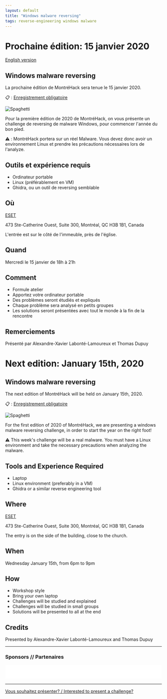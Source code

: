 ```yaml
---
layout: default
title: "Windows malware reversing"
tags: reverse-engineering windows malware
---
```


# Prochaine édition: 15 janvier 2020

[English version](#english)

## Windows malware reversing

La prochaine édition de MontréHack sera tenue le 15 janvier 2020.

:clipboard: : [Enregistrement obligatoire](https://www.eventbrite.ca/e/windows-malware-reversing-tickets-89183166251)

![Spaghetti](/images/20-01_malware_reversing.jpg)

Pour la première édition de 2020 de MontréHack, on vous présente un challenge de 
reversing de malware Windows, pour commencer l'année du bon pied. 

:warning: : MontréHack portera sur un réel Malware. Vous devez donc avoir un environnement Linux et prendre les précautions nécessaires lors de l'analyze.

## Outils et expérience requis

* Ordinateur portable
* Linux (préférablement en VM)
* Ghidra, ou un outil de reversing semblable

## Où

[ESET](https://www.eset.ca)

473 Ste-Catherine Ouest, Suite 300, Montréal, QC H3B 1B1, Canada

L'entrée est sur le côté de l'immeuble, près de l'église.

## Quand

Mercredi le 15 janvier de 18h à 21h

## Comment
 
* Formule atelier
* Apportez votre ordinateur portable
* Des problèmes seront étudiés et expliqués
* Chaque problème sera analysé en petits groupes
* Les solutions seront présentées avec tout le monde à la fin de la rencontre

## Remerciements

Présenté par Alexandre-Xavier Labonté-Lamoureux et Thomas Dupuy


<a id="english"></a>

# Next edition: January 15th, 2020

## Windows malware reversing

The next edition of MontréHack will be held on January 15th, 2020.

:clipboard: : [Enregistrement obligatoire](https://www.eventbrite.ca/e/windows-malware-reversing-tickets-89183166251)

![Spaghetti](/images/20-01_malware_reversing.jpg)

For the first edition of 2020 of MontréHack, we are presenting a windows malware reversing
challenge, in order to start the year on the right foot!

:warning: This week's challenge will be a real malware. You must have a Linux environment and take the necessary precautions when analyzing the malware.

## Tools and Experience Required

* Laptop
* Linux environment (preferably in a VM)
* Ghidra or a similar reverse engineering tool

## Where

[ESET](https://www.eset.ca)

473 Ste-Catherine Ouest, Suite 300, Montréal, QC H3B 1B1, Canada

The entry is on the side of the building, close to the church.

## When

Wednesday January 15th, from 6pm to 9pm

## How

* Workshop style
* Bring your own laptop
* Challenges will be studied and explained
* Challenges will be studied in small groups
* Solutions will be presented to all at the end

## Credits

Presented by Alexandre-Xavier Labonté-Lamoureux and Thomas Dupuy

<hr/>

### Sponsors // Partenaires

[![Brasserie Benelux](/images/benelux.png)](http://brasseriebenelux.com/)

<hr/>

[Vous souhaitez présenter? / Interested to present a challenge?](https://docs.google.com/forms/d/140e7Fe9CO5gh3Ss35bozQqLIBMIDZB5DQ6PRbR7zowU/edit)
